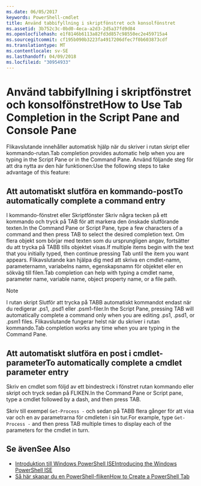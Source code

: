 ```yaml
---
ms.date: 06/05/2017
keywords: PowerShell-cmdlet
title: Använd tabbifyllning i skriptfönstret och konsolfönstret
ms.assetid: 3b752c3c-0bd0-4eca-a2d3-2d5a37fd9d84
ms.openlocfilehash: e1f8146b6113a82fd3d857c98550ec2e459715a4
ms.sourcegitcommit: cf195b090b3223fa4917206dfec7f0b603873cdf
ms.translationtype: MT
ms.contentlocale: sv-SE
ms.lasthandoff: 04/09/2018
ms.locfileid: "30954933"
---
```

# <a name="how-to-use-tab-completion-in-the-script-pane-and-console-pane"></a><span data-ttu-id="f21f4-103">Använd tabbifyllning i skriptfönstret och konsolfönstret</span><span class="sxs-lookup"><span data-stu-id="f21f4-103">How to Use Tab Completion in the Script Pane and Console Pane</span></span>

<span data-ttu-id="f21f4-104">Flikavslutande innehåller automatisk hjälp när du skriver i rutan skript eller kommando-rutan.</span><span class="sxs-lookup"><span data-stu-id="f21f4-104">Tab completion provides automatic help when you are typing in the Script Pane or in the Command Pane.</span></span> <span data-ttu-id="f21f4-105">Använd följande steg för att dra nytta av den här funktionen:</span><span class="sxs-lookup"><span data-stu-id="f21f4-105">Use the following steps to take advantage of this feature:</span></span>

## <a name="to-automatically-complete-a-command-entry"></a><span data-ttu-id="f21f4-106">Att automatiskt slutföra en kommando-post</span><span class="sxs-lookup"><span data-stu-id="f21f4-106">To automatically complete a command entry</span></span>

<span data-ttu-id="f21f4-107">I kommando-fönstret eller Skriptfönster Skriv några tecken på ett kommando och tryck på TAB för att markera den önskade slutförande texten.</span><span class="sxs-lookup"><span data-stu-id="f21f4-107">In the Command Pane or Script Pane, type a few characters of a command and then press TAB to select the desired completion text.</span></span> <span data-ttu-id="f21f4-108">Om flera objekt som börjar med texten som du ursprungligen angav, fortsätter du att trycka på TABB tills objektet visas.</span><span class="sxs-lookup"><span data-stu-id="f21f4-108">If multiple items begin with the text that you initially typed, then continue pressing Tab until the item you want appears.</span></span> <span data-ttu-id="f21f4-109">Flikavslutande kan hjälpa dig med att skriva en cmdlet-namn, parameternamn, variabelns namn, egenskapsnamn för objektet eller en sökväg till filen.</span><span class="sxs-lookup"><span data-stu-id="f21f4-109">Tab completion can help with typing a cmdlet name, parameter name, variable name, object property name, or a file path.</span></span>

> [!NOTE]
> <span data-ttu-id="f21f4-110">I rutan skript Slutför att trycka på TABB automatiskt kommandot endast när du redigerar .ps1, .psd1 eller .psm1-filer.</span><span class="sxs-lookup"><span data-stu-id="f21f4-110">In the Script Pane, pressing TAB will automatically complete a command only when you are editing .ps1, .psd1, or .psm1 files.</span></span> <span data-ttu-id="f21f4-111">Flikavslutande fungerar helst när du skriver i rutan kommando.</span><span class="sxs-lookup"><span data-stu-id="f21f4-111">Tab completion works any time when you are typing in the Command Pane.</span></span>

## <a name="to-automatically-complete-a-cmdlet-parameter-entry"></a><span data-ttu-id="f21f4-112">Att automatiskt slutföra en post i cmdlet-parameter</span><span class="sxs-lookup"><span data-stu-id="f21f4-112">To automatically complete a cmdlet parameter entry</span></span>

<span data-ttu-id="f21f4-113">Skriv en cmdlet som följd av ett bindestreck i fönstret rutan kommando eller skript och tryck sedan på FLIKEN.</span><span class="sxs-lookup"><span data-stu-id="f21f4-113">In the Command Pane or Script pane, type a cmdlet followed by a dash, and then press TAB.</span></span>

<span data-ttu-id="f21f4-114">Skriv till exempel `Get-Process -` och sedan på TABB flera gånger för att visa var och en av parametrarna för cmdleten i sin tur.</span><span class="sxs-lookup"><span data-stu-id="f21f4-114">For example, type `Get-Process -` and then press TAB multiple times to display each of the parameters for the cmdlet in turn.</span></span>

## <a name="see-also"></a><span data-ttu-id="f21f4-115">Se även</span><span class="sxs-lookup"><span data-stu-id="f21f4-115">See Also</span></span>

- [<span data-ttu-id="f21f4-116">Introduktion till Windows PowerShell ISE</span><span class="sxs-lookup"><span data-stu-id="f21f4-116">Introducing the Windows PowerShell ISE</span></span>](Introducing-the-Windows-PowerShell-ISE.md)
- [<span data-ttu-id="f21f4-117">Så här skapar du en PowerShell-fliken</span><span class="sxs-lookup"><span data-stu-id="f21f4-117">How to Create a PowerShell Tab</span></span>](How-to-Create-a-PowerShell-Tab-in-Windows-PowerShell-ISE.md)